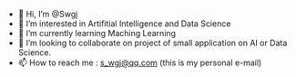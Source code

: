 - 👋 Hi, I’m @Swgj
- 👀 I’m interested in Artifitial Intelligence and Data Science
- 🌱 I’m currently learning Maching Learning
- 💞️ I’m looking to collaborate on project of small application on AI or Data Science.
- 📫 How to reach me : s_wgj@qq.com (this is my personal e-mail)

<!---
Swgj/Swgj is a ✨ special ✨ repository because its `README.md` (this file) appears on your GitHub profile.
You can click the Preview link to take a look at your changes.
--->
